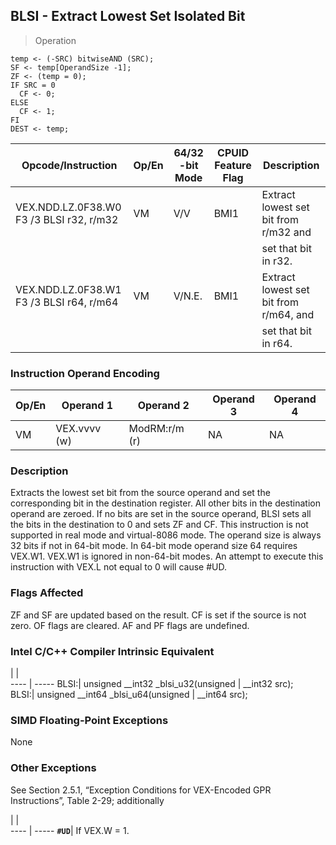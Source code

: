 ## BLSI  -  Extract Lowest Set Isolated Bit

> Operation

``` slim
temp <- (-SRC) bitwiseAND (SRC);
SF <- temp[OperandSize -1];
ZF <- (temp = 0);
IF SRC = 0
  CF <- 0;
ELSE
  CF <- 1;
FI
DEST <- temp;

```

 Opcode/Instruction                      | Op/En| 64/32 -bit Mode| CPUID Feature Flag| Description                           
 ---  | --- | --- | --- | ---
 VEX.NDD.LZ.0F38.W0 F3 /3 BLSI r32, r/m32| VM   | V/V            | BMI1              | Extract lowest set bit from r/m32 and 
                                         |      |                |                   | set that bit in r32.                  
 VEX.NDD.LZ.0F38.W1 F3 /3 BLSI r64, r/m64| VM   | V/N.E.         | BMI1              | Extract lowest set bit from r/m64, and
                                         |      |                |                   | set that bit in r64.                  

### Instruction Operand Encoding
 Op/En| Operand 1   | Operand 2    | Operand 3| Operand 4
 ---  | --- | --- | --- | ---
 VM   | VEX.vvvv (w)| ModRM:r/m (r)| NA       | NA       

### Description
Extracts the lowest set bit from the source operand and set the corresponding
bit in the destination register. All other bits in the destination operand are
zeroed. If no bits are set in the source operand, BLSI sets all the bits in
the destination to 0 and sets ZF and CF. This instruction is not supported in
real mode and virtual-8086 mode. The operand size is always 32 bits if not in
64-bit mode. In 64-bit mode operand size 64 requires VEX.W1. VEX.W1 is ignored
in non-64-bit modes. An attempt to execute this instruction with VEX.L not equal
to 0 will cause #UD.



### Flags Affected
ZF and SF are updated based on the result. CF is set if the source is not zero.
OF flags are cleared. AF and PF flags are undefined.


### Intel C/C++ Compiler Intrinsic Equivalent
   | |  
---- | -----
 BLSI:| unsigned __int32 _blsi_u32(unsigned
      | __int32 src);                      
 BLSI:| unsigned __int64 _blsi_u64(unsigned
      | __int64 src);                      

### SIMD Floating-Point Exceptions
None


### Other Exceptions
See Section 2.5.1, “Exception Conditions for VEX-Encoded GPR Instructions”,
Table 2-29; additionally

   | |  
---- | -----
 **``#UD``**| If VEX.W = 1.

